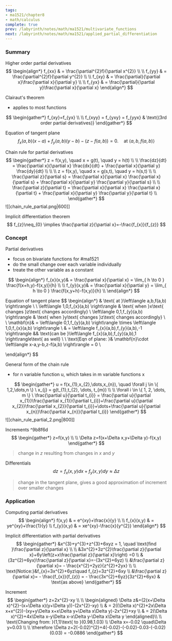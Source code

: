 ```yaml
---
tags:
- ma1521/chapter8
- math/calculus
complete: true
prev: /labyrinth/notes/math/ma1521/multivariate_functions
next: /labyrinth/notes/math/ma1521/applied_partial_differentiation
---
```

   
### Summary
Higher order partial derivatives
$$
\begin{align*}
f_{xx} & = \frac{\partial^{2}f}{\partial x^{2}} \\
\\
f_{yy} & = \frac{\partial^{2}f}{\partial y^{2}} \\
\\
f_{xy} & = \frac{\partial}{\partial x}\frac{\partial x}{\partial y} \\
\\
f_{yx} & = \frac{\partial}{\partial y}\frac{\partial x}{\partial x}
\end{align*}
$$

Clairaut's theorem
- applies to most functions

$$
\begin{gather*}
f_{xy}=f_{yx} \\
\\
f_{xyy} = f_{yxy} = f_{yyx} & \text{(3rd order partial derivatives)}
\end{gather*}
$$

Equation of tangent plane
$$
f_{x}(a,b)(x-a) + f_{y}(a,b)(y-b)-(z-f(a,b)) = 0. \quad \text{at }\left\langle a,b,f(a,b) \right\rangle
$$

Chain rule for partial derivatives
$$
\begin{gather*}
z = f(x,y), \quad x = g(t), \quad y = h(t) \\
\\
\frac{dz}{dt} = \frac{\partial x}{\partial x} \frac{dx}{dt} + \frac{\partial x}{\partial y} \frac{dy}{dt} \\
\\
\\
z = f(x,y), \quad x = g(s,t), \quad y = h(s,t) \\
\\
\frac{\partial z}{\partial s} = \frac{\partial x}{\partial x} \frac{\partial x}{\partial s} + \frac{\partial x}{\partial y} \frac{\partial y}{\partial s} \\
\\
\frac{\partial z}{\partial t} = \frac{\partial x}{\partial x} \frac{\partial x}{\partial t} + \frac{\partial x}{\partial y} \frac{\partial y}{\partial t} \\
\end{gather*}
$$
![[chain_rule_partial.png|600]]

Implicit differentiation theorem
$$
f_{z}\neq_{0} \implies \frac{\partial z}{\partial x}=-\frac{f_{x}}{f_{z}}
$$
### Concept
Partial derivatives
- focus on bivariate functions for #ma1521
- do the small change over each variable individually
- treate the other variable as a constant

$$
\begin{align*}
f_{x}(x,y)& = \frac{\partial x}{\partial x} = \lim_{ h \to 0 } \frac{f(x+h,y)-f(x,y)}{h} \\
\\
f_{y}(x,y)& = \frac{\partial x}{\partial y} = \lim_{ h \to 0 } \frac{f(x,y+h)-f(x,y)}{h} \\
\end{align*}
$$

Equation of tangent plane
$$
\begin{align*}
& \text{ at }\left\langle a,b,f(a,b) \right\rangle \\
\\
\left\langle 1,0,f_{x}(a,b) \right\rangle & \text{ when }x\text{ changes }z\text{ changes accordingly} \\
\left\langle 0,1,f_{y}(a,b) \right\rangle & \text{ when }y\text{ changes }z\text{ changes accordingly} \\
\\
\mathbf{n}& = \left\langle 0,1,f_{y}(a,b) \right\rangle \times \left\langle 1,0,f_{x}(a,b) \right\rangle \\
& = \left\langle f_{x}(a,b),f_{y}(a,b),-1 \right\rangle && \text{can be }\left\langle f_{x}(a,b),f_{y}(a,b),1 \right\rangle\text{ as well} \\
\\
\text{Eqn of plane: }& \mathbf{n}\cdot \left\langle x-a,y-b,z-f(a,b) \right\rangle = 0 \\

\end{align*}
$$

General form of the chain rule
- for n variable function u, which takes in m variable functions x

$$
\begin{gather*}
u = f(x_{1},x_{2},\dots,x_{n}), \quad \forall j \in \{ 1,2,\dots,n \} \ x_{j} = g(t_{1},t_{2}, \dots, t_{m}) \\
\\
\forall i \in \{ 1, 2, \dots, m \} \ \frac{\partial u}{\partial t_{i}} = \frac{\partial u}{\partial x_{1}}\frac{\partial x_{1}}{\partial t_{i}}+\frac{\partial u}{\partial x_{2}}\frac{\partial x_{2}}{\partial t_{i}}+\dots+\frac{\partial u}{\partial x_{n}}\frac{\partial x_{n}}{\partial t_{i}}
\end{gather*}
$$
![[chain_rule_partial_2.png|800]]

Increments ^9b8f6d
$$
\begin{gather*}
z=f(x,y) \\
\\
\Delta z=f(x+\Delta x,y+\Delta y)-f(x,y)
\end{gather*}
$$
> change in $z$ resulting from changes in $x$ and $y$

Differentials
$$
dz=f_{x}(x,y)dx+f_{y}(x,y)dy\approx\Delta z
$$
> change in the tangent plane, gives a good approximation of increment over smaller changes
### Application
Computing partial derivatives
$$
\begin{align*}
f(x,y) & = e^{xy}+\frac{x}{y} \\
\\
f_{x}(x,y) & = ye^{xy}+\frac{1}{y} \\
f_{y}(x,y) & = xe^{xy}-\frac{x}{y^{2}}
\end{align*}
$$

Implicit differentiation with partial derivatives
$$
\begin{gather*}
&x^{3}+y^{3}+z^{3}+6xyz = 1, \quad \text{find }\frac{\partial z}{\partial x} \\
\\
&3x^{2}+3z^{2}\frac{\partial z}{\partial x}+6y\left(z+x\frac{\partial z}{\partial x}\right) =0 \\
&(3z^{2}+6yx)\frac{\partial z}{\partial x}=-(3x^{2}+6yz) \\
&\frac{\partial z}{\partial x}= - \frac{x^{2}+2yz}{z^{2}+2yx} \\
\\
\text{Notice:}&f_{x}=3x^{2}+6yz\quad f_{z}=3z^{2}+6xy \\
&\frac{\partial z}{\partial x}= - \frac{f_{x}}{f_{z}} = - \frac{3x^{2}+6yz}{3z^{2}+6yx} & \text{as above}
\end{gather*}
$$

Increment
$$
\begin{gather*}
z=2x^{2}-xy \\
\\
\begin{aligned}
\Delta z&=(2(x+\Delta x)^{2}-(x+\Delta x)(y+\Delta y))-(2x^{2}-xy) \\
& = 2((\Delta x)^{2}+2x\Delta x+x^{2})-(xy+y\Delta x+x\Delta y+\Delta x\Delta y)-2x^{2}+xy \\
& = 2(\Delta x)^{2}+4x\Delta x-y\Delta x-x\Delta y-\Delta x\Delta y
\end{aligned}\\
\\
\text{Changing from: }(1,1)\text{ to }(0.98,1.03) \\
\Delta x=-0.02 \quad\Delta y=0.03 \\
\\
\therefore \Delta z=2(-0.02)^{2}+4(-0.02)-(-0.02)-0.03-(-0.02)(0.03) = -0.0886
\end{gather*}
$$